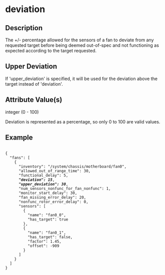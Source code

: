 # deviation

## Description

The +/- percentage allowed for the sensors of a fan to deviate from any
requested target before being deemed out-of-spec and not functioning as expected
according to the target requested.

## Upper Deviation

If 'upper_deviation' is specified, it will be used for the deviation above the
target instead of 'deviation'.

## Attribute Value(s)

integer (0 - 100)

Deviation is represented as a percentage, so only 0 to 100 are valid values.

## Example

<pre><code>
{
  "fans": [
    {
      "inventory": "/system/chassis/motherboard/fan0",
      "allowed_out_of_range_time": 30,
      "functional_delay": 5,
      <b><i>"deviation": 15</i></b>,
      <b><i>"upper_deviation": 30</i></b>,
      "num_sensors_nonfunc_for_fan_nonfunc": 1,
      "monitor_start_delay": 30,
      "fan_missing_error_delay": 20,
      "nonfunc_rotor_error_delay": 0,
      "sensors": [
        {
          "name": "fan0_0",
          "has_target": true
        },
        {
          "name": "fan0_1",
          "has_target": false,
          "factor": 1.45,
          "offset": -909
        }
      ]
    }
  ]
}
</code></pre>

